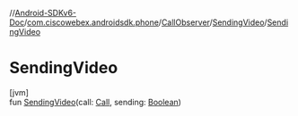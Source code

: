 //[Android-SDKv6-Doc](../../../../index.md)/[com.ciscowebex.androidsdk.phone](../../index.md)/[CallObserver](../index.md)/[SendingVideo](index.md)/[SendingVideo](-sending-video.md)

# SendingVideo

[jvm]\
fun [SendingVideo](-sending-video.md)(call: [Call](../../-call/index.md), sending: [Boolean](https://kotlinlang.org/api/latest/jvm/stdlib/kotlin/-boolean/index.html))
